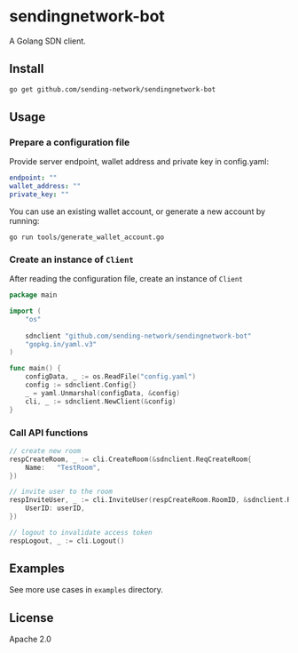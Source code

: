 # sendingnetwork-bot

A Golang SDN client.

## Install

```sh
go get github.com/sending-network/sendingnetwork-bot
```

## Usage

### Prepare a configuration file
Provide server endpoint, wallet address and private key in config.yaml:
```yaml
endpoint: ""
wallet_address: ""
private_key: ""
```
You can use an existing wallet account, or generate a new account by running:
```shell
go run tools/generate_wallet_account.go
```

### Create an instance of `Client`
After reading the configuration file, create an instance of `Client`
```go
package main

import (
	"os"
	
	sdnclient "github.com/sending-network/sendingnetwork-bot"
	"gopkg.in/yaml.v3"
)

func main() {
    configData, _ := os.ReadFile("config.yaml")
    config := sdnclient.Config{}
    _ = yaml.Unmarshal(configData, &config)
    cli, _ := sdnclient.NewClient(&config)
}
```

### Call API functions
```go
// create new room
respCreateRoom, _ := cli.CreateRoom(&sdnclient.ReqCreateRoom{
	Name:   "TestRoom",
})

// invite user to the room
respInviteUser, _ := cli.InviteUser(respCreateRoom.RoomID, &sdnclient.ReqInviteUser{
    UserID: userID,
})

// logout to invalidate access token
respLogout, _ := cli.Logout()
```

## Examples
See more use cases in `examples` directory.

## License
Apache 2.0
